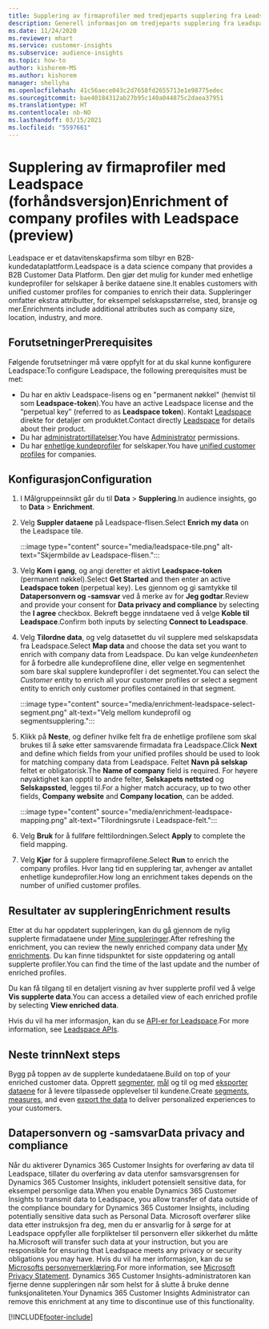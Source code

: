 ```yaml
---
title: Supplering av firmaprofiler med tredjeparts supplering fra Leadspace
description: Generell informasjon om tredjeparts supplering fra Leadspace.
ms.date: 11/24/2020
ms.reviewer: mhart
ms.service: customer-insights
ms.subservice: audience-insights
ms.topic: how-to
author: kishorem-MS
ms.author: kishorem
manager: shellyha
ms.openlocfilehash: 41c56aece043c2d7658fd2655713e1e98775edec
ms.sourcegitcommit: bae40184312ab27b95c140a044875c2daea37951
ms.translationtype: HT
ms.contentlocale: nb-NO
ms.lasthandoff: 03/15/2021
ms.locfileid: "5597661"
---
```

# <a name="enrichment-of-company-profiles-with-leadspace-preview"></a><span data-ttu-id="5a548-103">Supplering av firmaprofiler med Leadspace (forhåndsversjon)</span><span class="sxs-lookup"><span data-stu-id="5a548-103">Enrichment of company profiles with Leadspace (preview)</span></span>

<span data-ttu-id="5a548-104">Leadspace er et datavitenskapsfirma som tilbyr en B2B-kundedataplattform.</span><span class="sxs-lookup"><span data-stu-id="5a548-104">Leadspace is a data science company that provides a B2B Customer Data Platform.</span></span> <span data-ttu-id="5a548-105">Den gjør det mulig for kunder med enhetlige kundeprofiler for selskaper å berike dataene sine.</span><span class="sxs-lookup"><span data-stu-id="5a548-105">It enables customers with unified customer profiles for companies to enrich their data.</span></span> <span data-ttu-id="5a548-106">Suppleringer omfatter ekstra attributter, for eksempel selskapsstørrelse, sted, bransje og mer.</span><span class="sxs-lookup"><span data-stu-id="5a548-106">Enrichments include additional attributes such as company size, location, industry, and more.</span></span>

## <a name="prerequisites"></a><span data-ttu-id="5a548-107">Forutsetninger</span><span class="sxs-lookup"><span data-stu-id="5a548-107">Prerequisites</span></span>

<span data-ttu-id="5a548-108">Følgende forutsetninger må være oppfylt for at du skal kunne konfigurere Leadspace:</span><span class="sxs-lookup"><span data-stu-id="5a548-108">To configure Leadspace, the following prerequisites must be met:</span></span>

- <span data-ttu-id="5a548-109">Du har en aktiv Leadspace-lisens og en "permanent nøkkel" (henvist til som **Leadspace-token**).</span><span class="sxs-lookup"><span data-stu-id="5a548-109">You have an active Leadspace license and the “perpetual key” (referred to as **Leadspace token**).</span></span> <span data-ttu-id="5a548-110">Kontakt [Leadspace](https://www.leadspace.com/products/leadspace-on-demand/) direkte for detaljer om produktet.</span><span class="sxs-lookup"><span data-stu-id="5a548-110">Contact directly [Leadspace](https://www.leadspace.com/products/leadspace-on-demand/) for details about their product.</span></span>
- <span data-ttu-id="5a548-111">Du har [administratortillatelser](permissions.md#administrator).</span><span class="sxs-lookup"><span data-stu-id="5a548-111">You have [Administrator](permissions.md#administrator) permissions.</span></span>
- <span data-ttu-id="5a548-112">Du har [enhetlige kundeprofiler](customer-profiles.md) for selskaper.</span><span class="sxs-lookup"><span data-stu-id="5a548-112">You have [unified customer profiles](customer-profiles.md) for companies.</span></span>

## <a name="configuration"></a><span data-ttu-id="5a548-113">Konfigurasjon</span><span class="sxs-lookup"><span data-stu-id="5a548-113">Configuration</span></span>

1. <span data-ttu-id="5a548-114">I Målgruppeinnsikt går du til **Data** > **Supplering**.</span><span class="sxs-lookup"><span data-stu-id="5a548-114">In audience insights, go to **Data** > **Enrichment**.</span></span>

1. <span data-ttu-id="5a548-115">Velg **Suppler dataene** på Leadspace-flisen.</span><span class="sxs-lookup"><span data-stu-id="5a548-115">Select **Enrich my data** on the Leadspace tile.</span></span>

   :::image type="content" source="media/leadspace-tile.png" alt-text="Skjermbilde av Leadspace-flisen.":::

1. <span data-ttu-id="5a548-117">Velg **Kom i gang**, og angi deretter et aktivt **Leadspace-token** (permanent nøkkel).</span><span class="sxs-lookup"><span data-stu-id="5a548-117">Select **Get Started** and then enter an active **Leadspace token** (perpetual key).</span></span> <span data-ttu-id="5a548-118">Les gjennom og gi samtykke til **Datapersonvern og -samsvar** ved å merke av for **Jeg godtar**.</span><span class="sxs-lookup"><span data-stu-id="5a548-118">Review and provide your consent for **Data privacy and compliance** by selecting the **I agree** checkbox.</span></span> <span data-ttu-id="5a548-119">Bekreft begge inndataene ved å velge **Koble til Leadspace**.</span><span class="sxs-lookup"><span data-stu-id="5a548-119">Confirm both inputs by selecting **Connect to Leadspace**.</span></span>

1. <span data-ttu-id="5a548-120">Velg **Tilordne data**, og velg datasettet du vil supplere med selskapsdata fra Leadspace.</span><span class="sxs-lookup"><span data-stu-id="5a548-120">Select **Map data** and choose the data set you want to enrich with company data from Leadspace.</span></span> <span data-ttu-id="5a548-121">Du kan velge *kundeenheten* for å forbedre alle kundeprofilene dine, eller velge en segmentenhet som bare skal supplere kundeprofiler i det segmentet.</span><span class="sxs-lookup"><span data-stu-id="5a548-121">You can select the *Customer* entity to enrich all your customer profiles or select a segment entity to enrich only customer profiles contained in that segment.</span></span>

   :::image type="content" source="media/enrichment-leadspace-select-segment.png" alt-text="Velg mellom kundeprofil og segmentsupplering.":::

1. <span data-ttu-id="5a548-123">Klikk på **Neste**, og definer hvilke felt fra de enhetlige profilene som skal brukes til å søke etter samsvarende firmadata fra Leadspace.</span><span class="sxs-lookup"><span data-stu-id="5a548-123">Click **Next** and define which fields from your unified profiles should be used to look for matching company data from Leadspace.</span></span> <span data-ttu-id="5a548-124">Feltet **Navn på selskap** feltet er obligatorisk.</span><span class="sxs-lookup"><span data-stu-id="5a548-124">The **Name of company** field is required.</span></span> <span data-ttu-id="5a548-125">For høyere nøyaktighet kan opptil to andre felter, **Selskapets nettsted** og **Selskapssted**, legges til.</span><span class="sxs-lookup"><span data-stu-id="5a548-125">For a higher match accuracy, up to two other fields, **Company website** and **Company location**, can be added.</span></span>

   :::image type="content" source="media/enrichment-leadspace-mapping.png" alt-text="Tilordningsrute i Leadspace-felt.":::
   
1. <span data-ttu-id="5a548-127">Velg **Bruk** for å fullføre felttilordningen.</span><span class="sxs-lookup"><span data-stu-id="5a548-127">Select **Apply** to complete the field mapping.</span></span>

1. <span data-ttu-id="5a548-128">Velg **Kjør** for å supplere firmaprofilene.</span><span class="sxs-lookup"><span data-stu-id="5a548-128">Select **Run** to enrich the company profiles.</span></span> <span data-ttu-id="5a548-129">Hvor lang tid en supplering tar, avhenger av antallet enhetlige kundeprofiler.</span><span class="sxs-lookup"><span data-stu-id="5a548-129">How long an enrichment takes depends on the number of unified customer profiles.</span></span>

## <a name="enrichment-results"></a><span data-ttu-id="5a548-130">Resultater av supplering</span><span class="sxs-lookup"><span data-stu-id="5a548-130">Enrichment results</span></span>

<span data-ttu-id="5a548-131">Etter at du har oppdatert suppleringen, kan du gå gjennom de nylig supplerte firmadataene under [Mine suppleringer](enrichment-hub.md).</span><span class="sxs-lookup"><span data-stu-id="5a548-131">After refreshing the enrichment, you can review the newly enriched company data under [My enrichments](enrichment-hub.md).</span></span> <span data-ttu-id="5a548-132">Du kan finne tidspunktet for siste oppdatering og antall supplerte profiler.</span><span class="sxs-lookup"><span data-stu-id="5a548-132">You can find the time of the last update and the number of enriched profiles.</span></span>

<span data-ttu-id="5a548-133">Du kan få tilgang til en detaljert visning av hver supplerte profil ved å velge **Vis supplerte data**.</span><span class="sxs-lookup"><span data-stu-id="5a548-133">You can access a detailed view of each enriched profile by selecting **View enriched data**.</span></span>

<span data-ttu-id="5a548-134">Hvis du vil ha mer informasjon, kan du se [API-er for Leadspace](https://support.leadspace.com/hc/en-us/sections/201997649-API).</span><span class="sxs-lookup"><span data-stu-id="5a548-134">For more information, see [Leadspace APIs](https://support.leadspace.com/hc/en-us/sections/201997649-API).</span></span>

## <a name="next-steps"></a><span data-ttu-id="5a548-135">Neste trinn</span><span class="sxs-lookup"><span data-stu-id="5a548-135">Next steps</span></span>

<span data-ttu-id="5a548-136">Bygg på toppen av de supplerte kundedataene.</span><span class="sxs-lookup"><span data-stu-id="5a548-136">Build on top of your enriched customer data.</span></span> <span data-ttu-id="5a548-137">Opprett [segmenter](segments.md), [mål](measures.md) og til og med [eksporter dataene](export-destinations.md) for å levere tilpassede opplevelser til kundene.</span><span class="sxs-lookup"><span data-stu-id="5a548-137">Create [segments](segments.md), [measures](measures.md), and even [export the data](export-destinations.md) to deliver personalized experiences to your customers.</span></span>

## <a name="data-privacy-and-compliance"></a><span data-ttu-id="5a548-138">Datapersonvern og -samsvar</span><span class="sxs-lookup"><span data-stu-id="5a548-138">Data privacy and compliance</span></span>

<span data-ttu-id="5a548-139">Når du aktiverer Dynamics 365 Customer Insights for overføring av data til Leadspace, tillater du overføring av data utenfor samsvarsgrensen for Dynamics 365 Customer Insights, inkludert potensielt sensitive data, for eksempel personlige data.</span><span class="sxs-lookup"><span data-stu-id="5a548-139">When you enable Dynamics 365 Customer Insights to transmit data to Leadspace, you allow transfer of data outside of the compliance boundary for Dynamics 365 Customer Insights, including potentially sensitive data such as Personal Data.</span></span> <span data-ttu-id="5a548-140">Microsoft overfører slike data etter instruksjon fra deg, men du er ansvarlig for å sørge for at Leadspace oppfyller alle forpliktelser til personvern eller sikkerhet du måtte ha.</span><span class="sxs-lookup"><span data-stu-id="5a548-140">Microsoft will transfer such data at your instruction, but you are responsible for ensuring that Leadspace meets any privacy or security obligations you may have.</span></span> <span data-ttu-id="5a548-141">Hvis du vil ha mer informasjon, kan du se [Microsofts personvernerklæring](https://go.microsoft.com/fwlink/?linkid=396732).</span><span class="sxs-lookup"><span data-stu-id="5a548-141">For more information, see [Microsoft Privacy Statement](https://go.microsoft.com/fwlink/?linkid=396732).</span></span>
<span data-ttu-id="5a548-142">Dynamics 365 Customer Insights-administratoren kan fjerne denne suppleringen når som helst for å slutte å bruke denne funksjonaliteten.</span><span class="sxs-lookup"><span data-stu-id="5a548-142">Your Dynamics 365 Customer Insights Administrator can remove this enrichment at any time to discontinue use of this functionality.</span></span>


[!INCLUDE[footer-include](../includes/footer-banner.md)]